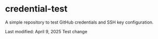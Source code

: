 # credential-test

A simple repository to test GitHub credentials and SSH key configuration.

Last modified: April 9, 2025
T e s t   c h a n g e  
 